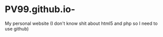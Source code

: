 # PV99.github.io-
My personal website (I don't know shit about html5 and php so I need to use github) 
